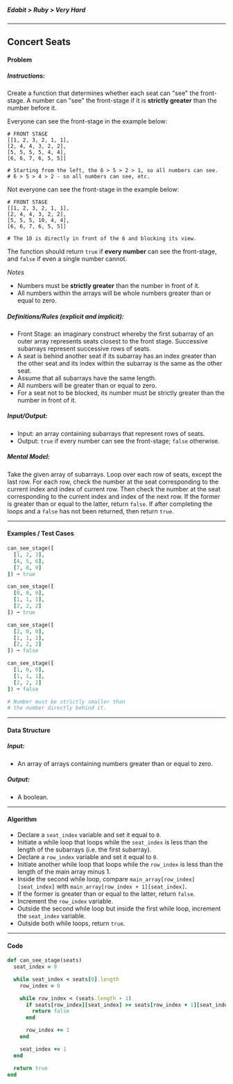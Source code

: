##### Edabit > Ruby > Very Hard

---

## Concert Seats

#### Problem

##### Instructions:

Create a function that determines whether each seat can "see" the front-stage. A number can "see" the front-stage if it is **strictly greater** than the number before it.

Everyone can see the front-stage in the example below:

```
# FRONT STAGE
[[1, 2, 3, 2, 1, 1],
[2, 4, 4, 3, 2, 2],
[5, 5, 5, 5, 4, 4],
[6, 6, 7, 6, 5, 5]]

# Starting from the left, the 6 > 5 > 2 > 1, so all numbers can see.
# 6 > 5 > 4 > 2 - so all numbers can see, etc.
```

Not everyone can see the front-stage in the example below:

```
# FRONT STAGE
[[1, 2, 3, 2, 1, 1], 
[2, 4, 4, 3, 2, 2], 
[5, 5, 5, 10, 4, 4], 
[6, 6, 7, 6, 5, 5]]

# The 10 is directly in front of the 6 and blocking its view.
```

The function should return `true` if **every number** can see the front-stage, and `false` if even a single number cannot.

_Notes_

- Numbers must be **strictly greater** than the number in front of it.
- All numbers within the arrays will be whole numbers greater than or equal to zero.

##### Definitions/Rules (explicit and implicit):

* Front Stage: an imaginary construct whereby the first subarray of an outer array represents seats closest to the front stage. Successive subarrays represent successive rows of seats.
* A seat is behind another seat if its subarray has an index greater than the other seat and its index within the subarray is the same as the other seat.
* Assume that all subarrays have the same length.
* All numbers will be greater than or equal to zero.
* For a seat not to be blocked, its number must be strictly greater than the number in front of it.

##### Input/Output:

* Input: an array containing subarrays that represent rows of seats.
* Output: `true` if every number can see the front-stage; `false` otherwise.

##### Mental Model:

Take the given array of subarrays. Loop over each row of seats, except the last row. For each row, check the number at the seat corresponding to the current index and index of current row. Then check the number at the seat corresponding to the current index and index of the next row. If the former is greater than or equal to the latter, return `false`. If after completing the loops and a `false` has not been returned, then return `true`.

---

#### Examples / Test Cases

```ruby
can_see_stage([
  [1, 2, 3],
  [4, 5, 6],
  [7, 8, 9]
]) ➞ true

can_see_stage([
  [0, 0, 0],
  [1, 1, 1],
  [2, 2, 2]
]) ➞ true

can_see_stage([
  [2, 0, 0], 
  [1, 1, 1], 
  [2, 2, 2]
]) ➞ false

can_see_stage([
  [1, 0, 0],
  [1, 1, 1],
  [2, 2, 2]
]) ➞ false

# Number must be strictly smaller than 
# the number directly behind it.
```

---

#### Data Structure

##### Input:

* An array of arrays containing numbers greater than or equal to zero.

##### Output:

* A boolean.

---

#### Algorithm

* Declare a `seat_index` variable and set it equal to `0`.
* Initiate a while loop that loops while the `seat_index` is less than the length of the subarrays (i.e. the first subarray).
* Declare a `row_index` variable and set it equal to `0`.
* Initiate another while loop that loops while the `row_index` is less than the length of the main array minus 1.
* Inside the second while loop, compare `main_array[row_index][seat_index]` with `main_array[row_index + 1][seat_index]`.
* If the former is greater than or equal to the latter, return `false`.
* Increment the `row_index` variable.
* Outside the second while loop but inside the first while loop, increment the `seat_index` variable.
* Outside both while loops, return `true`.

---

#### Code

```ruby
def can_see_stage(seats)
  seat_index = 0

  while seat_index < seats[0].length
    row_index = 0

    while row_index < (seats.length - 1)
      if seats[row_index][seat_index] >= seats[row_index + 1][seat_index]
        return false
      end

      row_index += 1
    end

    seat_index += 1
  end

  return true
end
```

